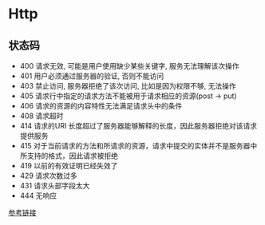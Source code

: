# Http

## 状态码

- 400 请求无效, 可能是用户使用缺少某些关键字, 服务无法理解该次操作
- 401 用户必须通过服务器的验证, 否则不能访问
- 403 禁止访问, 服务器拒绝了该次访问, 比如是因为权限不够, 无法操作
- 405 请求行中指定的请求方法不能被用于请求相应的资源(post -> put)
- 406 请求的资源的内容特性无法满足请求头中的条件
- 408 请求超时
- 414 请求的URI 长度超过了服务器能够解释的长度，因此服务器拒绝对该请求提供服务
- 415 对于当前请求的方法和所请求的资源，请求中提交的实体并不是服务器中所支持的格式，因此请求被拒绝
- 419 以前的有效证明已经失效了
- 429 请求次数过多
- 431 请求头部字段太大
- 444 无响应

[参考链接](http://blog.sina.com.cn/s/blog_61c07ac50102volc.html)